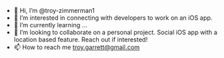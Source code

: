 - 👋 Hi, I’m @troy-zimmerman1
- 👀 I’m interested in connecting with developers to work on an iOS app.
- 🌱 I’m currently learning ...
- 💞️ I’m looking to collaborate on a personal project.  Social iOS app with a location based feature.  Reach out if interested!
- 📫 How to reach me troy.garrett@gmail.com

<!---
troy-zimmerman1/troy-zimmerman1 is a ✨ special ✨ repository because its `README.md` (this file) appears on your GitHub profile.
You can click the Preview link to take a look at your changes.
--->
